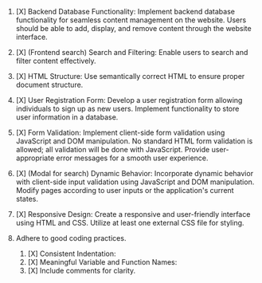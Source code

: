 1. [X] Backend Database Functionality: Implement backend database
    functionality for seamless content management on the website. Users should
    be able to add, display, and remove content through the website interface.
2. [X] (Frontend search)  Search and Filtering: Enable users to search and filter content effectively.
3. [X] HTML Structure: Use semantically correct HTML to ensure proper document
    structure.
4. [X] User Registration Form: Develop a user registration form allowing
    individuals to sign up as new users. Implement functionality to store user
    information in a database.
5. [X] Form Validation: Implement client-side form validation using JavaScript and
    DOM manipulation. No standard HTML form validation is allowed; all
    validation will be done with JavaScript. Provide user-appropriate error
    messages for a smooth user experience.
6. [X] (Modal for search) Dynamic Behavior: Incorporate dynamic behavior with client-side input
    validation using JavaScript and DOM manipulation. Modify pages according
    to user inputs or the application's current states.
7. [X] Responsive Design: Create a responsive and user-friendly interface using
    HTML and CSS. Utilize at least one external CSS file for styling.

8. Adhere to good coding practices.
   1. [X] Consistent Indentation:
   1. [X] Meaningful Variable and Function Names:
   2. [X] Include comments for clarity.
